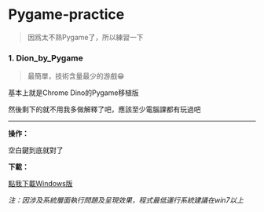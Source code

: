 # Pygame-practice
> 因爲太不熟Pygame了，所以練習一下

### 1. Dion_by_Pygame

> 最簡單，技術含量最少的游戲😁

基本上就是Chrome Dino的Pygame移植版

然後剩下的就不用我多做解釋了吧，應該至少電腦課都有玩過吧

---
**操作：**

空白鍵到底就對了

**下載：**

[點我下載Windows版]()

*注：因涉及系統層面執行問題及呈現效果，程式最低運行系統建議在win7以上*


